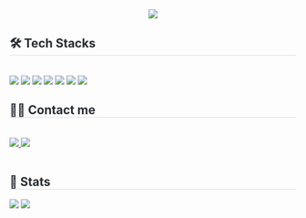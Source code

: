 <div align= "center">
    <img src="https://capsule-render.vercel.app/api?type=rounded&color=0:5fd8ba,100:93eca4&height=120&text=nagosu's%20github&animation=fadeIn&fontColor=1a1a1a&fontSize=50" />
    </div>
    <div style="text-align: left;">
    <h2 style="border-bottom: 1px solid #d8dee4; color: #282d33;"> 🛠️ Tech Stacks </h2> <br> 
    <div style="margin: ; text-align: left;" "text-align: left;">
        <img src="https://img.shields.io/badge/React-61DAFB?style=for-the-badge&logo=React&logoColor=white">
        <img src="https://img.shields.io/badge/Next.js-000000?style=for-the-badge&logo=Next.js&logoColor=white"/>
        <img src="https://img.shields.io/badge/Typescript-3178C6?style=for-the-badge&logo=Typescript&logoColor=white"/>
        <img src="https://img.shields.io/badge/Javascript-F7DF1E?style=for-the-badge&logo=Javascript&logoColor=white">
        <img src="https://img.shields.io/badge/-React%20Query-FF4154?style=for-the-badge&logo=react%20query&logoColor=white">
        <img src="https://img.shields.io/badge/redux-%23593d88.svg?style=for-the-badge&logo=redux&logoColor=white">
        <img src="https://img.shields.io/badge/Recoil-3578E5?style=for-the-badge&logo=recoil&logoColor=white">
          </div>
    </div>
    <div style="text-align: left;">
    <h2 style="border-bottom: 1px solid #d8dee4; color: #282d33;"> 🧑‍💻 Contact me </h2> <br> 
    <div style="text-align: left;"> <a href=mailto:jinwoo.park.4191@gmail.com> <img src="https://img.shields.io/badge/Gmail-EA4335?style=for-the-badge&logo=Gmail&logoColor=white&link=mailto:jinwoo.park.4191@gmail.com"> </a>
         <a href=https://velog.io/@nagosu/posts> <img src="https://img.shields.io/badge/Velog-20C997?style=for-the-badge&logo=Velog&logoColor=white&link=https://velog.io/@nagosu/posts"> </a>
          </div>  <br> 
    <div style="text-align: left;">  </div> 
    </div>
    <div style="text-align: left;"> 
    <h2 style="border-bottom: 1px solid #d8dee4; color: #282d33;"> 🏅 Stats </h2> <div style="text-align: left;">
      <img src="https://github-readme-stats.vercel.app/api?username=nagosu&count_private=true&show_icons=true&locale=en&custom_title=nagosu&#39;s&nbsp;Github&nbsp;Stat&bg_color=180,000000,&title_color=000000&text_color=000000&disable_animations=false&line_height=28" />
      <img src="https://github-readme-stats.vercel.app/api/top-langs/?username=nagosu&layout=donut&bg_color=180,000000,&title_color=000000&text_color=000000&locale=en&disable_animations=false&count_private=true&langs_count=5"
          />
    </div> 
  </div>
    
